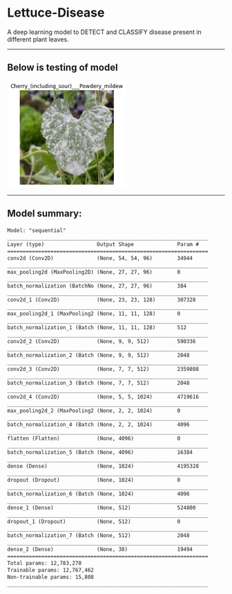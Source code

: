 # Lettuce-Disease
A deep learning model to DETECT and CLASSIFY disease present in different plant leaves.

_____________________________________________________

## Below is testing of model
![loading..](/result/test1.png)


____________________________________________________

## Model summary: 

    Model: "sequential"
    _________________________________________________________________
    Layer (type)                 Output Shape              Param #   
    =================================================================
    conv2d (Conv2D)              (None, 54, 54, 96)        34944     
    _________________________________________________________________
    max_pooling2d (MaxPooling2D) (None, 27, 27, 96)        0         
    _________________________________________________________________
    batch_normalization (BatchNo (None, 27, 27, 96)        384       
    _________________________________________________________________
    conv2d_1 (Conv2D)            (None, 23, 23, 128)       307328    
    _________________________________________________________________
    max_pooling2d_1 (MaxPooling2 (None, 11, 11, 128)       0         
    _________________________________________________________________
    batch_normalization_1 (Batch (None, 11, 11, 128)       512       
    _________________________________________________________________
    conv2d_2 (Conv2D)            (None, 9, 9, 512)         590336    
    _________________________________________________________________
    batch_normalization_2 (Batch (None, 9, 9, 512)         2048      
    _________________________________________________________________
    conv2d_3 (Conv2D)            (None, 7, 7, 512)         2359808   
    _________________________________________________________________
    batch_normalization_3 (Batch (None, 7, 7, 512)         2048      
    _________________________________________________________________
    conv2d_4 (Conv2D)            (None, 5, 5, 1024)        4719616   
    _________________________________________________________________
    max_pooling2d_2 (MaxPooling2 (None, 2, 2, 1024)        0         
    _________________________________________________________________
    batch_normalization_4 (Batch (None, 2, 2, 1024)        4096      
    _________________________________________________________________
    flatten (Flatten)            (None, 4096)              0         
    _________________________________________________________________
    batch_normalization_5 (Batch (None, 4096)              16384     
    _________________________________________________________________
    dense (Dense)                (None, 1024)              4195328   
    _________________________________________________________________
    dropout (Dropout)            (None, 1024)              0         
    _________________________________________________________________
    batch_normalization_6 (Batch (None, 1024)              4096      
    _________________________________________________________________
    dense_1 (Dense)              (None, 512)               524800    
    _________________________________________________________________
    dropout_1 (Dropout)          (None, 512)               0         
    _________________________________________________________________
    batch_normalization_7 (Batch (None, 512)               2048      
    _________________________________________________________________
    dense_2 (Dense)              (None, 38)                19494     
    =================================================================
    Total params: 12,783,270
    Trainable params: 12,767,462
    Non-trainable params: 15,808
    _________________________________________________________________
